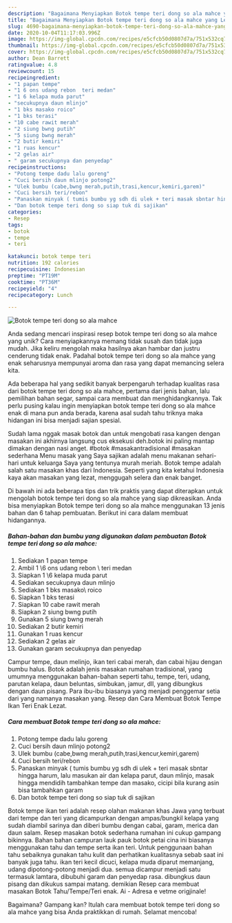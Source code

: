 ```yaml
---
description: "Bagaimana Menyiapkan Botok tempe teri dong so ala mahce yang Lezat"
title: "Bagaimana Menyiapkan Botok tempe teri dong so ala mahce yang Lezat"
slug: 4690-bagaimana-menyiapkan-botok-tempe-teri-dong-so-ala-mahce-yang-lezat
date: 2020-10-04T11:17:03.996Z
image: https://img-global.cpcdn.com/recipes/e5cfcb50d0807d7a/751x532cq70/botok-tempe-teri-dong-so-ala-mahce-foto-resep-utama.jpg
thumbnail: https://img-global.cpcdn.com/recipes/e5cfcb50d0807d7a/751x532cq70/botok-tempe-teri-dong-so-ala-mahce-foto-resep-utama.jpg
cover: https://img-global.cpcdn.com/recipes/e5cfcb50d0807d7a/751x532cq70/botok-tempe-teri-dong-so-ala-mahce-foto-resep-utama.jpg
author: Dean Barrett
ratingvalue: 4.8
reviewcount: 15
recipeingredient:
- "1 papan tempe"
- "1 6 ons udang rebon  teri medan"
- "1 6 kelapa muda parut"
- "secukupnya daun mlinjo"
- "1 bks masako roico"
- "1 bks terasi"
- "10 cabe rawit merah"
- "2 siung bwng putih"
- "5 siung bwng merah"
- "2 butir kemiri"
- "1 ruas kencur"
- "2 gelas air"
- " garam secukupnya dan penyedap"
recipeinstructions:
- "Potong tempe dadu lalu goreng"
- "Cuci bersih daun mlinjo potong2"
- "Ulek bumbu (cabe,bwng merah,putih,trasi,kencur,kemiri,garem)"
- "Cuci bersih teri/rebon"
- "Panaskan minyak ( tumis bumbu yg sdh di ulek + teri masak sbntar hingga harum, lalu masukan air dan kelapa parut, daun mlinjo, masak hingga mendidih tambahkan tempe dan masako, cicipi bila kurang asin bisa tambahkan garam"
- "Dan botok tempe teri dong so siap tuk di sajikan"
categories:
- Resep
tags:
- botok
- tempe
- teri

katakunci: botok tempe teri 
nutrition: 192 calories
recipecuisine: Indonesian
preptime: "PT19M"
cooktime: "PT36M"
recipeyield: "4"
recipecategory: Lunch

---
```



![Botok tempe teri dong so ala mahce](https://img-global.cpcdn.com/recipes/e5cfcb50d0807d7a/751x532cq70/botok-tempe-teri-dong-so-ala-mahce-foto-resep-utama.jpg)

Anda sedang mencari inspirasi resep botok tempe teri dong so ala mahce yang unik? Cara menyiapkannya memang tidak susah dan tidak juga mudah. Jika keliru mengolah maka hasilnya akan hambar dan justru cenderung tidak enak. Padahal botok tempe teri dong so ala mahce yang enak seharusnya mempunyai aroma dan rasa yang dapat memancing selera kita.

Ada beberapa hal yang sedikit banyak berpengaruh terhadap kualitas rasa dari botok tempe teri dong so ala mahce, pertama dari jenis bahan, lalu pemilihan bahan segar, sampai cara membuat dan menghidangkannya. Tak perlu pusing kalau ingin menyiapkan botok tempe teri dong so ala mahce enak di mana pun anda berada, karena asal sudah tahu triknya maka hidangan ini bisa menjadi sajian spesial.

Sudah lama nggak masak botok dan untuk mengobati rasa kangen dengan masakan ini akhirnya langsung cus eksekusi deh.botok ini paling mantap dimakan dengan nasi anget. #botok #masakantradisional #masakan sederhana Menu masak yang Saya sajikan adalah menu makanan sehari-hari untuk keluarga Saya yang tentunya murah meriah. Botok tempe adalah salah satu masakan khas dari Indonesia. Seperti yang kita ketahui Indonesia kaya akan masakan yang lezat, menggugah selera dan enak banget.


Di bawah ini ada beberapa tips dan trik praktis yang dapat diterapkan untuk mengolah botok tempe teri dong so ala mahce yang siap dikreasikan. Anda bisa menyiapkan Botok tempe teri dong so ala mahce menggunakan 13 jenis bahan dan 6 tahap pembuatan. Berikut ini cara dalam membuat hidangannya.

<!--inarticleads1-->

##### Bahan-bahan dan bumbu yang digunakan dalam pembuatan Botok tempe teri dong so ala mahce:

1. Sediakan 1 papan tempe
1. Ambil 1 \6 ons udang rebon \ teri medan
1. Siapkan 1 \6 kelapa muda parut
1. Sediakan secukupnya daun mlinjo
1. Sediakan 1 bks masako\ roico
1. Siapkan 1 bks terasi
1. Siapkan 10 cabe rawit merah
1. Siapkan 2 siung bwng putih
1. Gunakan 5 siung bwng merah
1. Sediakan 2 butir kemiri
1. Gunakan 1 ruas kencur
1. Sediakan 2 gelas air
1. Gunakan  garam secukupnya dan penyedap


Campur tempe, daun melinjo, ikan teri cabai merah, dan cabai hijau dengan bumbu halus. Botok adalah jenis masakan rumahan tradisional, yang umumnya menggunakan bahan-bahan seperti tahu, tempe, teri, udang, parutan kelapa, daun beluntas, simbukan, jamur, dll, yang dibungkus dengan daun pisang. Para ibu-ibu biasanya yang menjadi penggemar setia dari yang namanya masakan yang. Resep dan Cara Membuat Botok Tempe Ikan Teri Enak Lezat. 

<!--inarticleads2-->

##### Cara membuat Botok tempe teri dong so ala mahce:

1. Potong tempe dadu lalu goreng
1. Cuci bersih daun mlinjo potong2
1. Ulek bumbu (cabe,bwng merah,putih,trasi,kencur,kemiri,garem)
1. Cuci bersih teri/rebon
1. Panaskan minyak ( tumis bumbu yg sdh di ulek + teri masak sbntar hingga harum, lalu masukan air dan kelapa parut, daun mlinjo, masak hingga mendidih tambahkan tempe dan masako, cicipi bila kurang asin bisa tambahkan garam
1. Dan botok tempe teri dong so siap tuk di sajikan


Botok tempe ikan teri adalah resep olahan makanan khas Jawa yang terbuat dari tempe dan teri yang dicampurkan dengan ampas/bungkil kelapa yang sudah diambil sarinya dan diberi bumbu dengan cabai, garam, merica dan daun salam. Resep masakan botok sederhana rumahan ini cukup gampang bikinnya. Bahan bahan campuran lauk pauk botok petai cina ini biasanya menggunakan tahu dan tempe serta ikan teri. Untuk penggunaan bahan tahu sebaiknya gunakan tahu kulit dan perhatikan kualitasnya sebab saat ini banyak juga tahu. ikan teri kecil dicuci, kelapa muda diparut memanjang, udang dipotong-potong menjadi dua. semua dicampur menjadi satu termasuk lamtara, dibubuhi garam dan penyedap rasa. dibungkus daun pisang dan dikukus sampai matang. demikian Resep cara membuat masakan Botok Tahu/Tempe/Teri enak. Ai - Adresa e vetme origjinale! 

Bagaimana? Gampang kan? Itulah cara membuat botok tempe teri dong so ala mahce yang bisa Anda praktikkan di rumah. Selamat mencoba!

